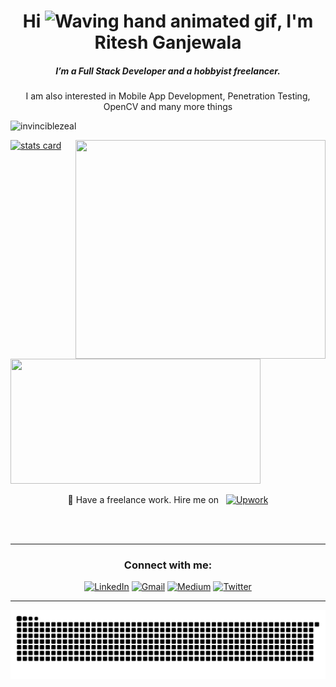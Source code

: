 <h1 align="center">Hi <img src="https://raw.githubusercontent.com/nixin72/nixin72/master/wave.gif" 
         alt="Waving hand animated gif"
         height="45"
         width="45" />, I'm Ritesh Ganjewala</h1>
<h5 align="center">
I’m a Full Stack Developer and a hobbyist freelancer. 
</h5>
<p align="center">
    I am also interested in Mobile App Development, Penetration Testing, OpenCV and many more things
</p>
<p align="left"> 
    <img src="https://komarev.com/ghpvc/?username=invinciblezeal&label=Profile%20views&color=brightgreen&style=flat" alt="invinciblezeal" /> 
</p>
<p>
    <a align= "center" href="https://github.com/invinciblezeal">
        <img alt= "stats card" height="200px" width="400" src="http://github-readme-streak-stats.herokuapp.com?user=InvincibleZeal&theme=radical">
        <img align="right" height="350" width="400" src="https://cdn.dribbble.com/users/662463/screenshots/3281817/media/6edb22bb93ec5b8256156cc2755e3cec.gif" /> 
    </a>
</p>
<img height="200px" width="400" src="https://github-readme-stats.vercel.app/api?username=invinciblezeal&count_private=true&theme=radical&show_icons=true" />

<p align="center"> 
    💸 Have a freelance work. Hire me on  &nbsp;
    <a href="https://www.upwork.com/freelancers/~01edf3ad347c6391cd" target="_blank">
        <img alt="Upwork" src="https://img.shields.io/static/v1?label=&message=Upwork&style=for-the-badge&color=brightgreen&logo=upwork&logoColor=white" />
    </a>
</p>
<br><br>
<hr>

<h3 align="center">Connect with me:</h3>
<p align="center">
<a href="https://www.linkedin.com/in/riteshganjewala" target="_blank"><img alt="LinkedIn"
                src="https://img.shields.io/badge/linkedin-%230077B5.svg?&style=for-the-badge&logo=linkedin&logoColor=white" /></a>
        <a href="mailto:ritesh.ganjewala17@gmail.com" target="_blank"><img alt="Gmail"
                src="https://img.shields.io/badge/-Gmail-D14836?style=for-the-badge&logo=Gmail&logoColor=white" /></a>
        <a href="https://medium.com/@invinciblezeal" target="_blank"><img alt="Medium"
                src="https://img.shields.io/badge/medium-%2312100E.svg?&style=for-the-badge&logo=medium&logoColor=white" /></a>
        <a href="https://t.me/ganjewala"><img alt="Twitter"
                src="https://img.shields.io/badge/Twitter-1DA1F2?style=for-the-badge&logo=twitter&logoColor=white"></a>
</p>

<hr>

<p align="center">
  <img src="https://github.com/InvincibleZeal/InvincibleZeal/raw/output/github-contribution-grid-snake.svg" alt="snake"></center>
</p>
